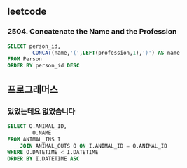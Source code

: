 ## leetcode 
### 2504. Concatenate the Name and the Profession
```sql
SELECT person_id,
        CONCAT(name,'(',LEFT(profession,1),')') AS name 
FROM Person 
ORDER BY person_id DESC 
```

## 프로그래머스
### 있었는데요 없었습니다
```sql
SELECT O.ANIMAL_ID,
        O.NAME
FROM ANIMAL_INS I
    JOIN ANIMAL_OUTS O ON I.ANIMAL_ID = O.ANIMAL_ID 
WHERE O.DATETIME < I.DATETIME
ORDER BY I.DATETIME ASC 
```
